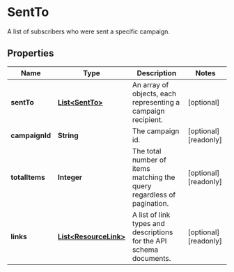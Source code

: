 

# SentTo

A list of subscribers who were sent a specific campaign.

## Properties

| Name | Type | Description | Notes |
|------------ | ------------- | ------------- | -------------|
|**sentTo** | [**List&lt;SentTo&gt;**](SentTo.md) | An array of objects, each representing a campaign recipient. |  [optional] |
|**campaignId** | **String** | The campaign id. |  [optional] [readonly] |
|**totalItems** | **Integer** | The total number of items matching the query regardless of pagination. |  [optional] [readonly] |
|**links** | [**List&lt;ResourceLink&gt;**](ResourceLink.md) | A list of link types and descriptions for the API schema documents. |  [optional] [readonly] |



